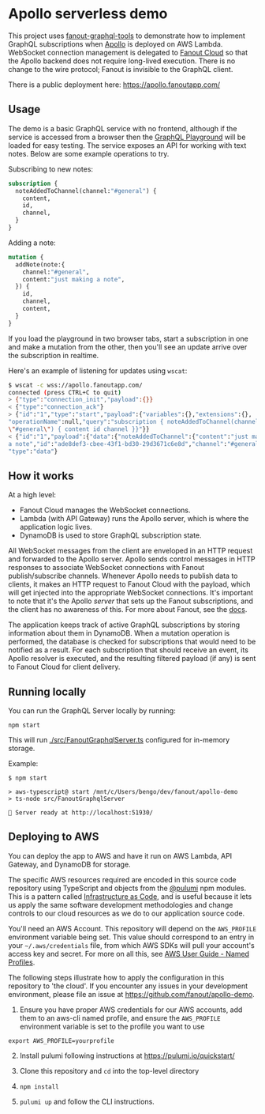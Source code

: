 # Apollo serverless demo

This project uses [fanout-graphql-tools](https://github.com/fanout/fanout-graphql-tools) to demonstrate how to implement GraphQL subscriptions when [Apollo](https://www.apollographql.com/) is deployed on AWS Lambda. WebSocket connection management is delegated to [Fanout Cloud](https://fanout.io) so that the Apollo backend does not require long-lived execution. There is no change to the wire protocol; Fanout is invisible to the GraphQL client.

There is a public deployment here: https://apollo.fanoutapp.com/

## Usage

The demo is a basic GraphQL service with no frontend, although if the service is accessed from a browser then the [GraphQL Playground](https://github.com/prisma/graphql-playground) will be loaded for easy testing. The service exposes an API for working with text notes. Below are some example operations to try.

Subscribing to new notes:

```graphql
subscription {
  noteAddedToChannel(channel:"#general") {
    content,
    id,
    channel,
  }
}
```

Adding a note:

```graphql
mutation {
  addNote(note:{
    channel:"#general",
    content:"just making a note",
  }) {
    id,
    channel,
    content,
  }
}
```

If you load the playground in two browser tabs, start a subscription in one and make a mutation from the other, then you'll see an update arrive over the subscription in realtime.

Here's an example of listening for updates using `wscat`:

```sh
$ wscat -c wss://apollo.fanoutapp.com/
connected (press CTRL+C to quit)
> {"type":"connection_init","payload":{}}
< {"type":"connection_ack"}
> {"id":"1","type":"start","payload":{"variables":{},"extensions":{},
"operationName":null,"query":"subscription { noteAddedToChannel(channel: 
\"#general\") { content id channel }}"}}
< {"id":"1","payload":{"data":{"noteAddedToChannel":{"content":"just making 
a note","id":"ade8def3-cbee-43f1-bd30-29d3671c6e8d","channel":"#general"}}},
"type":"data"}
```

## How it works

At a high level:

* Fanout Cloud manages the WebSocket connections.
* Lambda (with API Gateway) runs the Apollo server, which is where the application logic lives.
* DynamoDB is used to store GraphQL subscription state.

All WebSocket messages from the client are enveloped in an HTTP request and forwarded to the Apollo server. Apollo sends control messages in HTTP responses to associate WebSocket connections with Fanout publish/subscribe channels. Whenever Apollo needs to publish data to clients, it makes an HTTP request to Fanout Cloud with the payload, which will get injected into the appropriate WebSocket connections. It's important to note that it's the Apollo *server* that sets up the Fanout subscriptions, and the client has no awareness of this. For more about Fanout, see the [docs](https://docs.fanout.io/docs).

The application keeps track of active GraphQL subscriptions by storing information about them in DynamoDB. When a mutation operation is performed, the database is checked for subscriptions that would need to be notified as a result. For each subscription that should receive an event, its Apollo resolver is executed, and the resulting filtered payload (if any) is sent to Fanout Cloud for client delivery.

## Running locally

You can run the GraphQL Server locally by running:

```
npm start
```

This will run [./src/FanoutGraphqlServer.ts](./src/FanoutGraphqlServer.ts) configured for in-memory storage.

Example:

```
$ npm start

> aws-typescript@ start /mnt/c/Users/bengo/dev/fanout/apollo-demo
> ts-node src/FanoutGraphqlServer

🚀 Server ready at http://localhost:51930/
```

## Deploying to AWS

You can deploy the app to AWS and have it run on AWS Lambda, API Gateway, and DynamoDB for storage.

The specific AWS resources required are encoded in this source code repository using TypeScript and objects from the [@pulumi](https://pulumi.io/quickstart/) npm modules. This is a pattern called [Infrastructure as Code](https://en.wikipedia.org/wiki/Infrastructure_as_code), and is useful because it lets us apply the same software development methodologies and change controls to our cloud resources as we do to our application source code.

You'll need an AWS Account. This repository will depend on the `AWS_PROFILE` environment variable being set.
This value should correspond to an entry in your `~/.aws/credentials` file, from which AWS SDKs will pull your account's access key and secret.
For more on all this, see [AWS User Guide - Named Profiles](https://docs.aws.amazon.com/cli/latest/userguide/cli-configure-profiles.html).

The following steps illustrate how to apply the configuration in this repository to 'the cloud'. If you encounter any issues in your development environment, please file an issue at https://github.com/fanout/apollo-demo.

1. Ensure you have proper AWS credentials for our AWS accounts, add them to an aws-cli named profile, and ensure the `AWS_PROFILE` environment variable is set to the profile you want to use

  ```
  export AWS_PROFILE=yourprofile
  ```

2. Install pulumi following instructions at https://pulumi.io/quickstart/

3. Clone this repository and `cd` into the top-level directory

4. `npm install`

5. `pulumi up` and follow the CLI instructions.
